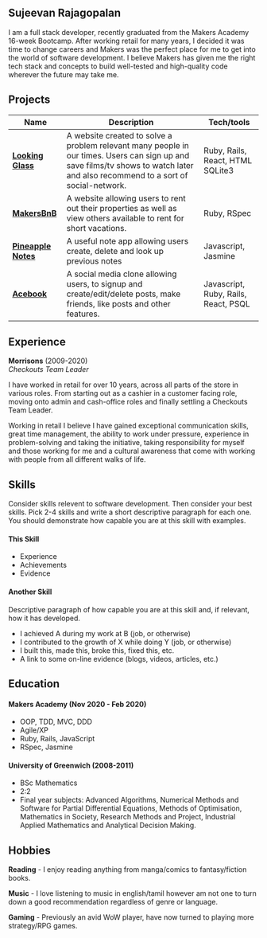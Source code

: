 ## Sujeevan Rajagopalan

I am a full stack developer, recently graduated from the Makers Academy 16-week Bootcamp. After working retail for many years, I decided it was time to change careers and Makers was the perfect place for me to get into the world of software development. I believe Makers has given me the right tech stack and concepts to build well-tested and high-quality code wherever the future may take me.

## Projects

| Name                         | Description       | Tech/tools        |
| ---------------------------- | ----------------- | ----------------- |
| [**Looking Glass**](https://github.com/sujee09/looking_glass_final_project) | A website created to solve a problem relevant many people in our times. Users can sign up and save films/tv shows to watch later and also recommend to a sort of social-network. | Ruby, Rails, React, HTML SQLite3 |
| [**MakersBnB**](https://github.com/sujee09/MakersBnB) | A website allowing users to rent out their properties as well as view others available to rent for short vacations. | Ruby, RSpec |
| [**Pineapple Notes**](https://github.com/sujee09/notes-js) | A useful note app allowing users create, delete and look up previous notes | Javascript, Jasmine |
| [**Acebook**](https://github.com/sujee09/acebook-akers-cademy) | A social media clone allowing users, to signup and create/edit/delete posts, make friends, like posts and other features. | Javascript, Ruby, Rails, React, PSQL |

## Experience

**Morrisons** (2009-2020)  
_Checkouts Team Leader_

I have worked in retail for over 10 years, across all parts of the store in various roles. From starting out as a cashier in a customer facing role, moving onto admin and cash-office roles and finally settling a Checkouts Team Leader.

Working in retail I believe I have gained exceptional communication skills, great time management, the ability to work under pressure, experience in problem-solving and taking the initiative, taking responsibility for myself and those working for me and a cultural awareness that come with working with people from all different walks of life.

## Skills

Consider skills relevent to software development. Then consider your best skills. Pick 2-4 skills and write a short descriptive paragraph for each one. You should demonstrate how capable you are at this skill with examples.

#### This Skill

- Experience
- Achievements
- Evidence

#### Another Skill

Descriptive paragraph of how capable you are at this skill and, if relevant, how it has developed.

- I achieved A during my work at B (job, or otherwise)
- I contributed to the growth of X while doing Y (job, or otherwise)
- I built this, made this, broke this, fixed this, etc.
- A link to some on-line evidence (blogs, videos, articles, etc.)

## Education

#### Makers Academy (Nov 2020 - Feb 2020)
- OOP, TDD, MVC, DDD
- Agile/XP
- Ruby, Rails, JavaScript
- RSpec, Jasmine

#### University of Greenwich (2008-2011)

- BSc Mathematics
- 2:2
- Final year subjects:  Advanced Algorithms, Numerical Methods and Software for Partial Differential Equations, Methods of Optimisation, Mathematics in Society, Research Methods and Project, Industrial Applied Mathematics and Analytical Decision Making. 

## Hobbies

**Reading** - I enjoy reading anything from manga/comics to fantasy/fiction books.

**Music** - I love listening to music in english/tamil however am not one to turn down a good recommendation regardless of genre or language.

**Gaming** - Previously an avid WoW player, have now turned to playing more strategy/RPG games.
